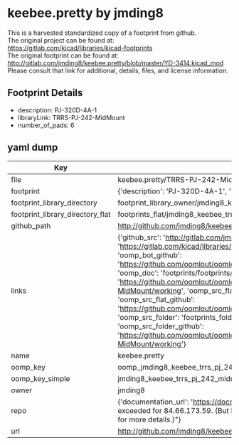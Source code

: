 # keebee.pretty by jmding8  
This is a harvested standardized copy of a footprint from github.  
The original project can be found at:  
https://gitlab.com/kicad/libraries/kicad-footprints  
The original footprint can be found at:
http://gitlab.com/jmding8/keebee.pretty/blob/master/YD-3414.kicad_mod
Please consult that link for additional, details, files, and license information.  
## Footprint Details
* description: PJ-320D-4A-1  
* libraryLink: TRRS-PJ-242-MidMount  
* number_of_pads: 6  
## yaml dump  
| Key | Value |  
| --- | --- |  
| file | keebee.pretty/TRRS-PJ-242-MidMount.kicad_mod |  
| footprint | {'description': 'PJ-320D-4A-1', 'libraryLink': 'TRRS-PJ-242-MidMount', 'number_of_pads': 6} |  
| footprint_library_directory | footprint_library_owner/jmding8_keebee.pretty |  
| footprint_library_directory_flat | footprints_flat/jmding8_keebee_trrs_pj_242_midmount/working |  
| github_path | http://github.com/jmding8/keebee.pretty/blob/master/TRRS-PJ-242-MidMount.kicad_mod |  
| links | {'github_src': 'http://gitlab.com/jmding8/keebee.pretty/blob/master/YD-3414.kicad_mod', 'github_src_repo': 'https://gitlab.com/kicad/libraries/kicad-footprints', 'oomp_bot': 'footprints/jmding8_keebee_trrs_pj_242_midmount/working', 'oomp_bot_github': 'https://github.com/oomlout/oomlout_oomp_footprint_bot/tree/main/footprints/jmding8_keebee_trrs_pj_242_midmount/working', 'oomp_doc': 'footprints/footprints/jmding8/keebee/TRRS-PJ-242-MidMount/working/', 'oomp_doc_github': 'https://github.com/oomlout/oomlout_oomp_footprint_doc/tree/main/footprints/footprints/jmding8/keebee/TRRS-PJ-242-MidMount/working', 'oomp_src_flat': 'footprints_flat/footprints_flat/jmding8_keebee_trrs_pj_242_midmount/working', 'oomp_src_flat_github': 'https://github.com/oomlout/oomlout_oomp_footprint_src/tree/main/footprints_flat/jmding8_keebee_trrs_pj_242_midmount/working', 'oomp_src_folder': 'footprints_folder/footprints_folder/jmding8/keebee/TRRS-PJ-242-MidMount/working', 'oomp_src_folder_github': 'https://github.com/oomlout/oomlout_oomp_footprint_src/tree/main/footprints_folder/jmding8/keebee/TRRS-PJ-242-MidMount/working'} |  
| name | keebee.pretty |  
| oomp_key | oomp_jmding8_keebee_trrs_pj_242_midmount |  
| oomp_key_simple | jmding8_keebee_trrs_pj_242_midmount |  
| owner | jmding8 |  
| repo | {'documentation_url': 'https://docs.github.com/rest/overview/resources-in-the-rest-api#rate-limiting', 'message': "API rate limit exceeded for 84.66.173.59. (But here's the good news: Authenticated requests get a higher rate limit. Check out the documentation for more details.)"} |  
| url | http://github.com/jmding8/keebee.pretty |  

